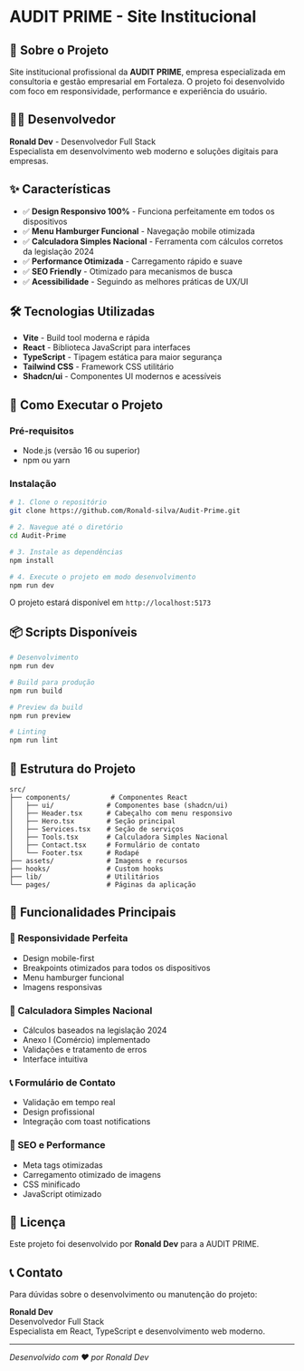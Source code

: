# AUDIT PRIME - Site Institucional

## 🏢 Sobre o Projeto

Site institucional profissional da **AUDIT PRIME**, empresa especializada em consultoria e gestão empresarial em Fortaleza. O projeto foi desenvolvido com foco em responsividade, performance e experiência do usuário.

## 👨‍💻 Desenvolvedor

**Ronald Dev** - Desenvolvedor Full Stack  
Especialista em desenvolvimento web moderno e soluções digitais para empresas.

## ✨ Características

- ✅ **Design Responsivo 100%** - Funciona perfeitamente em todos os dispositivos
- ✅ **Menu Hamburger Funcional** - Navegação mobile otimizada
- ✅ **Calculadora Simples Nacional** - Ferramenta com cálculos corretos da legislação 2024
- ✅ **Performance Otimizada** - Carregamento rápido e suave
- ✅ **SEO Friendly** - Otimizado para mecanismos de busca
- ✅ **Acessibilidade** - Seguindo as melhores práticas de UX/UI

## 🛠️ Tecnologias Utilizadas

- **Vite** - Build tool moderna e rápida
- **React** - Biblioteca JavaScript para interfaces
- **TypeScript** - Tipagem estática para maior segurança
- **Tailwind CSS** - Framework CSS utilitário
- **Shadcn/ui** - Componentes UI modernos e acessíveis

## 🚀 Como Executar o Projeto

### Pré-requisitos

- Node.js (versão 16 ou superior)
- npm ou yarn

### Instalação

```bash
# 1. Clone o repositório
git clone https://github.com/Ronald-silva/Audit-Prime.git

# 2. Navegue até o diretório
cd Audit-Prime

# 3. Instale as dependências
npm install

# 4. Execute o projeto em modo desenvolvimento
npm run dev
```

O projeto estará disponível em `http://localhost:5173`

## 📦 Scripts Disponíveis

```bash
# Desenvolvimento
npm run dev

# Build para produção
npm run build

# Preview da build
npm run preview

# Linting
npm run lint
```

## 🎨 Estrutura do Projeto

```
src/
├── components/          # Componentes React
│   ├── ui/             # Componentes base (shadcn/ui)
│   ├── Header.tsx      # Cabeçalho com menu responsivo
│   ├── Hero.tsx        # Seção principal
│   ├── Services.tsx    # Seção de serviços
│   ├── Tools.tsx       # Calculadora Simples Nacional
│   ├── Contact.tsx     # Formulário de contato
│   └── Footer.tsx      # Rodapé
├── assets/             # Imagens e recursos
├── hooks/              # Custom hooks
├── lib/                # Utilitários
└── pages/              # Páginas da aplicação
```

## 🌟 Funcionalidades Principais

### 📱 Responsividade Perfeita

- Design mobile-first
- Breakpoints otimizados para todos os dispositivos
- Menu hamburger funcional
- Imagens responsivas

### 🧮 Calculadora Simples Nacional

- Cálculos baseados na legislação 2024
- Anexo I (Comércio) implementado
- Validações e tratamento de erros
- Interface intuitiva

### 📞 Formulário de Contato

- Validação em tempo real
- Design profissional
- Integração com toast notifications

### 🎯 SEO e Performance

- Meta tags otimizadas
- Carregamento otimizado de imagens
- CSS minificado
- JavaScript otimizado

## 📄 Licença

Este projeto foi desenvolvido por **Ronald Dev** para a AUDIT PRIME.

## 📞 Contato

Para dúvidas sobre o desenvolvimento ou manutenção do projeto:

**Ronald Dev**  
Desenvolvedor Full Stack  
Especialista em React, TypeScript e desenvolvimento web moderno.

---

_Desenvolvido com ❤️ por Ronald Dev_
